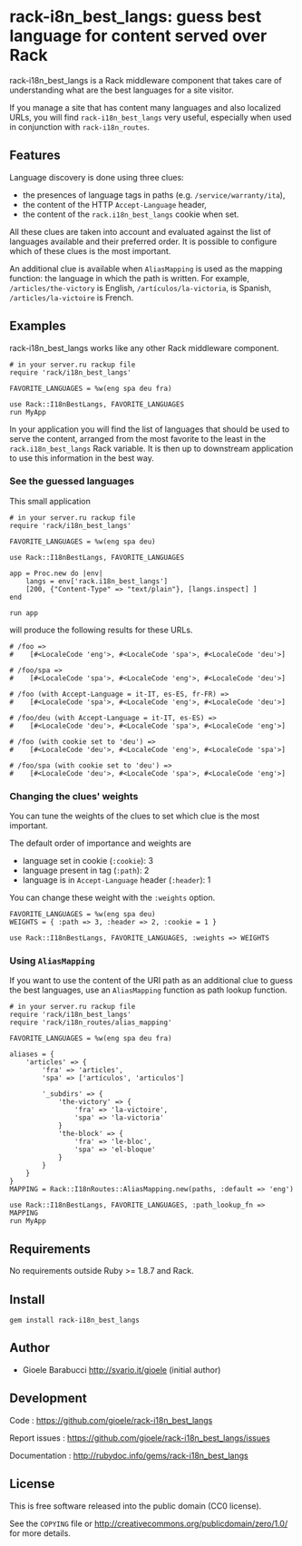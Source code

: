 rack-i8n_best_langs: guess best language for content served over Rack
=====================================================================

rack-i18n_best_langs is a Rack middleware component that takes care of
understanding what are the best languages for a site visitor.

If you manage a site that has content many languages and also localized URLs,
you will find `rack-i18n_best_langs` very useful, especially when used in
conjunction with `rack-i18n_routes`.


Features
--------

Language discovery is done using three clues:

* the presences of language tags in paths (e.g. `/service/warranty/ita`),
* the content of the HTTP `Accept-Language` header,
* the content of the `rack.i18n_best_langs` cookie when set.

All these clues are taken into account and evaluated against the list
of languages available and their preferred order. It is possible to configure
which of these clues is the most important.

An additional clue is available when `AliasMapping` is used as the mapping
function: the language in which the path is written. For
example, `/articles/the-victory` is English, `/artículos/la-victoria`, is
Spanish, `/articles/la-victoire` is French.


Examples
--------

rack-i18n_best_langs works like any other Rack middleware component.

    # in your server.ru rackup file
    require 'rack/i18n_best_langs'

    FAVORITE_LANGUAGES = %w(eng spa deu fra)

    use Rack::I18nBestLangs, FAVORITE_LANGUAGES
    run MyApp

In your application you will find the list of languages that should be used to
serve the content, arranged from the most favorite to the least in the
`rack.i18n_best_langs` Rack variable. It is then up to downstream application
to use this information in the best way.

### See the guessed languages

This small application

    # in your server.ru rackup file
    require 'rack/i18n_best_langs'

    FAVORITE_LANGUAGES = %w(eng spa deu)

    use Rack::I18nBestLangs, FAVORITE_LANGUAGES

    app = Proc.new do |env|
        langs = env['rack.i18n_best_langs']
        [200, {"Content-Type" => "text/plain"}, [langs.inspect] ]
    end

    run app

will produce the following results for these URLs.

    # /foo =>
    #    [#<LocaleCode 'eng'>, #<LocaleCode 'spa'>, #<LocaleCode 'deu'>]

    # /foo/spa =>
    #    [#<LocaleCode 'spa'>, #<LocaleCode 'eng'>, #<LocaleCode 'deu'>]

    # /foo (with Accept-Language = it-IT, es-ES, fr-FR) =>
    #    [#<LocaleCode 'spa'>, #<LocaleCode 'eng'>, #<LocaleCode 'deu'>]

    # /foo/deu (with Accept-Language = it-IT, es-ES) =>
    #    [#<LocaleCode 'deu'>, #<LocaleCode 'spa'>, #<LocaleCode 'eng'>]

    # /foo (with cookie set to 'deu') =>
    #    [#<LocaleCode 'deu'>, #<LocaleCode 'eng'>, #<LocaleCode 'spa'>]

    # /foo/spa (with cookie set to 'deu') =>
    #    [#<LocaleCode 'deu'>, #<LocaleCode 'spa'>, #<LocaleCode 'eng'>]


### Changing the clues' weights

You can tune the weights of the clues to set which clue is the most important.

The default order of importance and weights are

* language set in cookie (`:cookie`): 3
* language present in tag (`:path`): 2
* language is in `Accept-Language` header (`:header`): 1

You can change these weight with the `:weights` option.

    FAVORITE_LANGUAGES = %w(eng spa deu)
    WEIGHTS = { :path => 3, :header => 2, :cookie = 1 }

    use Rack::I18nBestLangs, FAVORITE_LANGUAGES, :weights => WEIGHTS



### Using `AliasMapping`

If you want to use the content of the URI path as an additional clue to guess
the best languages, use an `AliasMapping` function as path lookup function.

    # in your server.ru rackup file
    require 'rack/i18n_best_langs'
    require 'rack/i18n_routes/alias_mapping'

    FAVORITE_LANGUAGES = %w(eng spa deu fra)

    aliases = {
        'articles' => {
            'fra' => 'articles',
            'spa' => ['artículos', 'articulos']

            '_subdirs' => {
                'the-victory' => {
                    'fra' => 'la-victoire',
                    'spa' => 'la-victoria'
                }
                'the-block' => {
                    'fra' => 'le-bloc',
                    'spa' => 'el-bloque'
                }
            }
        }
    }
    MAPPING = Rack::I18nRoutes::AliasMapping.new(paths, :default => 'eng')

    use Rack::I18nBestLangs, FAVORITE_LANGUAGES, :path_lookup_fn => MAPPING
    run MyApp


Requirements
------------

No requirements outside Ruby >= 1.8.7 and Rack.


Install
-------

    gem install rack-i18n_best_langs


Author
------

* Gioele Barabucci <http://svario.it/gioele> (initial author)

Development
-----------

Code
: <https://github.com/gioele/rack-i18n_best_langs>

Report issues
: <https://github.com/gioele/rack-i18n_best_langs/issues>

Documentation
: <http://rubydoc.info/gems/rack-i18n_best_langs>


License
-------

This is free software released into the public domain (CC0 license).

See the `COPYING` file or <http://creativecommons.org/publicdomain/zero/1.0/>
for more details.
